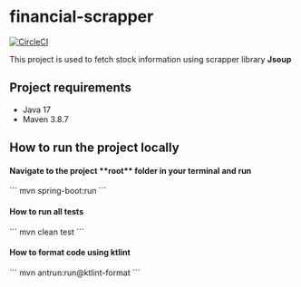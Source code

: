 # financial-scrapper
[![CircleCI](https://circleci.com/gh/mastercode64/financial-scrapper/tree/main.svg?style=shield)](https://circleci.com/gh/mastercode64/financial-scrapper/tree/master)
<p>This project is used to fetch stock information using scrapper library <b>Jsoup</b></p>

## Project requirements
- Java 17
- Maven 3.8.7

## How to run the project locally
<h4>Navigate to the project **root** folder in your terminal and run</h4>
```
mvn spring-boot:run
```

<h4>How to run all tests</h4>
```
mvn clean test
```

<h4>How to format code using ktlint</h4>
```
mvn antrun:run@ktlint-format
```